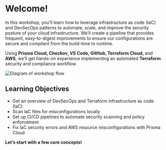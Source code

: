 # Welcome!

In this workshop, you’ll learn how to leverage infrastructure as code (IaC) and DevSecOps patterns to automate, scale, and improve the security posture of your cloud infrastructure. We’ll create a pipeline that provides frequent, easy-to-digest improvements to ensure our configurations are secure and compliant from the build-time to runtime.

Using **Prisma Cloud, Checkov, VS Code, GitHub, Terraform Cloud,** and **AWS**, we’ll get hands-on experience implementing an automated **Terraform** security and compliance workflow.

![Diagram of workshop flow](images/0_flow_diagram.png "Diagram of workshop flow")

## Learning Objectives
- Get an overview of DevSecOps and Terraform infrastructure as code (IaC)
- Scan IaC files for misconfigurations locally
- Set up CI/CD pipelines to automate security scanning and policy enforcement
- Fix IaC security errors and AWS resource misconfigurations with Prisma Cloud

**Let’s start with a few core concepts!**
